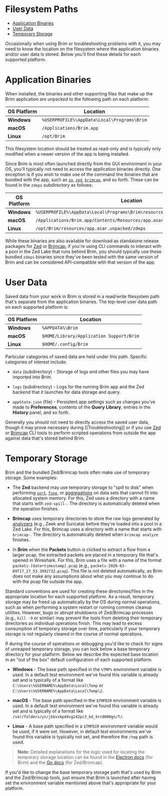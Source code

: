 # Filesystem Paths

- [Application Binaries](#application-binaries)
- [User Data](#user-data)
- [Temporary Storage](#temporary-storage)

Occasionally when using Brim or troubleshooting problems with it, you may need
to know the location on the filesystem where the application binaries and/or user
data is stored. Below you'll find these details for each supported platform.

# Application Binaries

When installed, the binaries and other supporting files that make up the Brim
application are unpacked to the following path on each platform:

|**OS Platform**|**Location**                                 |
|---------------|---------------------------------------------|
| **Windows**   | `%USERPROFILE%\AppData\Local\Programs\Brim` |
| **macOS**     | `/Applications/Brim.app`                    |
| **Linux**     | `/opt/Brim`                                 |

This filesystem location should be treated as read-only and is typically
only modified when a newer version of the app is being installed.

Since Brim is most often launched directly from the GUI environment in your OS,
you'll typically not need to access the application binaries directly. One
exception is if you wish to make use of the command line binaries that are
bundled with the app, such as [`zq`](https://github.com/brimdata/zed/tree/main/cmd/zq),
[`zed`](https://github.com/brimdata/zed#quick-start),
[`brimcap`](https://github.com/brimdata/brimcap), and so forth. These can be
found in the `zdeps` subdirectory as follows:

|**OS Platform**|**Location**|
|---------------|------------|
| **Windows**   | `%USERPROFILE%\AppData\Local\Programs\Brim\resources\app.asar.unpacked\zdeps` |
| **macOS**     | `/Applications/Brim.app/Contents/Resources/app.asar.unpacked/zdeps` |
| **Linux**     | `/opt/Brim/resources/app.asar.unpacked/zdeps` |

While these binaries are also available for download as standalone release
packages for [Zed](https://github.com/brimdata/zed/releases) or [Brimcap](https://github.com/brimdata/brimcap/releases), if you're
using CLI commands to interact with a pool in the Zed Lake that runs behind
Brim, you should typically use these bundled `zdeps` binaries since they've
been tested with the same version of Brim and can be considered API-compatible
with that version of the app.

# User Data

Saved data from your work in Brim is stored in a read/write filesystem path
that's separate from the application binaries. The top-level user data path on
each supported platform is:

|**OS Platform**|**Location**                                          |
|---------------|------------------------------------------------------|
| **Windows**   | `%APPDATA%\Brim`                                     |
| **macOS**     | `$HOME/Library/Application Support/Brim`             |
| **Linux**     | `$HOME/.config/Brim`                                 |

Particular categories of saved data are held under this path. Specific
categories of interest include:

   * `data` (subdirectory) - Storage of logs and other files you may have
     imported into Brim.

   * `logs` (subdirectory) - Logs for the running Brim app and the Zed backend
     that it launches for data storage and query.

   * `appState.json` (file) - Persistent app settings such as changes you've
     made to **Preferences**, contents of the **Query Library**, entries
     in the **History** panel, and so forth.

Generally you should not need to directly access the saved user data, though
it may prove necessary during [[Troubleshooting]] or if you use
[Zed](https://github.com/brimdata/zed#quick-start)
or [Brimcap](https://github.com/brimdata/brimcap/blob/main/README.md) CLI tools
to perform scripted operations from outside the app against data that's stored
behind Brim.

# Temporary Storage

Brim and the bundled Zed/Brimcap tools often make use of temporary storage.
Some examples:

* The **Zed** backend may use temporary storage to "spill to disk" when
performing [`sort`](https://github.com/brimdata/zed/blob/main/docs/zq/operators/sort.md),
[`fuse`](https://github.com/brimdata/zed/tree/main/docs/zq/operators/fuse.md),
or [aggregations](https://github.com/brimdata/zed/blob/main/docs/zq/reference.md#aggregate-functions) on data sets that cannot fit into allocated system
memory. For this, Zed uses a directory with a name that starts with
`zed-spill-`. The directory is automatically deleted when the operation
finishes.

* **Brimcap** uses temporary directories to store the raw logs generated by
[analyzers](https://github.com/brimdata/brimcap#included-analyzers) (e.g.,
Zeek and Suricata) before they're loaded into a pool in a Zed Lake. For this,
Brimcap uses a directory with a name that starts with `brimcap-`. The
directory is automatically deleted when `brimcap analyze` finishes.

* In **Brim** when the **Packets** button is clicked to extract a flow from
a larger pcap, the extracted packets are placed in a temporary file that's
opened in Wireshark. For this, Brim uses a file with a name of the format
`packets-[date+timestamp].pcap` (e.g., `packets-2020-03-09T17_27_53.399273Z.pcap`).
This file is _not_ deleted automatically, as Brim does not make any assumptions
about what you may continue to do with the pcap file outside the app.

Standard conventions are used for creating these directories/files in the
appropriate location for each supported platform. As a result, temporary
storage may be freed up automatically by the OS during normal operations, such
as when performing a system restart or running common cleanup utilities.
However, bugs or abrupt shutdowns of Zed/Brimcap processes (e.g., `kill -9` or
similar) may prevent the tools from deleting their temporary directories as
individual operations finish. This may lead to excess consumption of temporary
storage over time, particularly if your temporary storage is not regularly
cleared in the course of normal operations.

If during the course of operations or debugging you'd like to check for signs
of unreaped temporary storage, you can look below a base temporary directory
for your platform. Below we describe the expected base location in an "out of
the box" default configuration of each supported platform.

* **Windows** - The base path specified in the `%TMP%` environment variable
is used. In a default test environment we've found this variable is already
set and is typically of a format like
`C:\Users\%USERNAME%\AppData\Local\Temp` or
`C:\Users\%USERNAME%\AppData\Local\Temp\2`.

* **macOS** - The base path specified in the `$TMPDIR` environment variable is
used. In a default test environment we've found this variable is already set
and is typically of a format like `/var/folders/yn/jbkxxkpd4vg142pc3_bd_krc0000gn/T/`.

* **Linux** - A base path specified in a `$TMPDIR` environment variable would be
used, if it were set. However, in default test environments we've found this
variable is typically not set, and therefore the `/tmp` path is used.

> **Note:** Detailed explanations for the logic used for locating the
temporary storage location can be found in the
[Electron docs](https://www.electronjs.org/docs/api/app#appgetpathname) (for Brim)
and the [Go docs](https://pkg.go.dev/os#TempDir) (for Zed/Brimcap).

If you'd like to change the base temporary storage path that's used by Brim
and the Zed/Brimcap tools, just ensure that Brim is launched after having set
the environment variable mentioned above that's appropriate for your platform.
